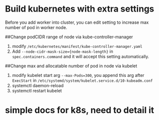 # Build kubernetes with extra settings
Before you add worker into cluster, you can edit setting to increase max number of pod in worker node.

##Change podCIDR range of node via kube-controller-manager
1. modify `/etc/kubernetes/manifest/kube-controller-manager.yaml`
2. Add `--node-cidr-mask-size={node-mask-length}` in `spec.containers.command` and it will accept this setting automatically.

##Change max and allocatable number of pod in node via kubelet
1. modify kubelet start arg `--max-Pods=300`, you append this arg after `ExecStart` in `/etc/systemd/system/kubelet.service.d/10-kubeadm.conf`
2. systemctl daemon-reload
3. systemctl restart kubelet

# simple docs for k8s, need to detail it 
